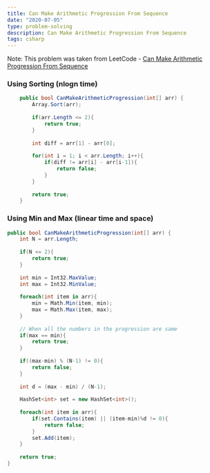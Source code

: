 ```yaml
---
title: Can Make Arithmetic Progression From Sequence
date: "2020-07-05"
type: problem-solving
description: Can Make Arithmetic Progression From Sequence
tags: csharp
---
```


Note: This problem was taken from LeetCode - [Can Make Arithmetic Progression From Sequence](https://leetcode.com/problems/can-make-arithmetic-progression-from-sequence/)

### Using Sorting (nlogn time)

```csharp
    public bool CanMakeArithmeticProgression(int[] arr) {
        Array.Sort(arr);
        
        if(arr.Length <= 2){
            return true;
        }
        
        int diff = arr[1] - arr[0];
        
        for(int i = 1; i < arr.Length; i++){
            if(diff != arr[i] - arr[i-1]){
                return false;
            }
        }
        
        return true;
    }
```

### Using Min and Max (linear time and space)

```csharp
public bool CanMakeArithmeticProgression(int[] arr) {
	int N = arr.Length;
	
	if(N <= 2){
		return true;
	}
	
	int min = Int32.MaxValue;
	int max = Int32.MinValue;
	
	foreach(int item in arr){
		min = Math.Min(item, min);
		max = Math.Max(item, max);
	}
	
	// When all the numbers in the progression are same
	if(max == min){
		return true;
	}
	
	if((max-min) % (N-1) != 0){
		return false;
	}
	
	int d = (max - min) / (N-1);
	
	HashSet<int> set = new HashSet<int>();
	
	foreach(int item in arr){
		if(set.Contains(item) || (item-min)%d != 0){
			return false;
		}
		set.Add(item);
	}
	
	return true;
}
```
